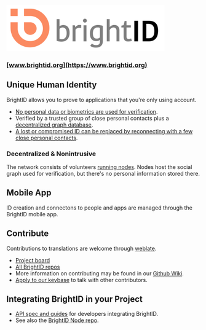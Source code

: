 <img height="120px" src="images/brightid%20final-01.svg"/>

### [www.brightid.org](https://www.brightid.org)

## Unique Human Identity

BrightID allows you to prove to applications that you're only using account.

* [No personal data or biometrics are used for verification](https://www.brightid.org/faq).
* Verified by a trusted group of close personal contacts plus a [decentralized graph database](#decentralized--nonintrusive).
* [A lost or compromised ID can be replaced by reconnecting with a few close personal contacts](https://medium.com/brightid/brightids-social-recovery-46bc71ce84ae).

### Decentralized & Nonintrusive

The network consists of volunteers [running nodes](https://github.com/BrightID/BrightID-Node). Nodes host the social graph used for verification, but there's no personal information stored there.

## Mobile App

ID creation and connectons to people and apps are managed through the BrightID mobile app.

## Contribute

Contributions to translations are welcome through [weblate](https://hosted.weblate.org/projects/brightid/mobile-client/).

* [Project board](https://github.com/orgs/BrightID/projects/2)
* [All BrightID repos](https://github.com/BrightID)
* More information on contributing may be found in our [Github Wiki](https://github.com/BrightID/BrightID/wiki).
* [Apply to our keybase](https://keybase.io/team/brightid) to talk with other contributors.

## Integrating BrightID in your Project

* [API spec and guides](https://dev.brightid.org) for developers integrating BrightID.
* See also the [BrightID Node repo](https://github.com/BrightID/BrightID-Node).
